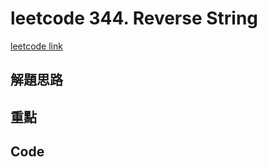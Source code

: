 # leetcode 344. Reverse String

[leetcode link](https://leetcode.com/problems/reverse-string/)

## 解題思路

## 重點

## Code

```typescript

```
